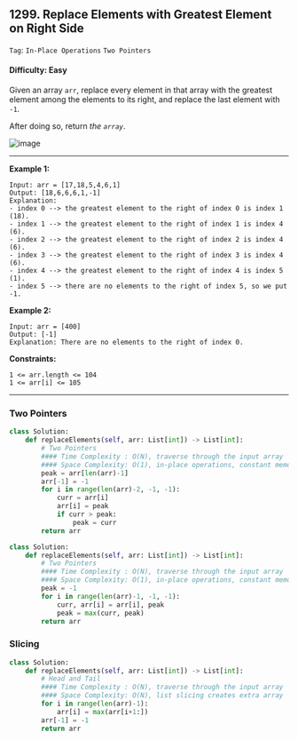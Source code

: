 ## 1299. Replace Elements with Greatest Element on Right Side

```Tag```: ```In-Place Operations``` ```Two Pointers```

#### Difficulty: Easy

Given an array ```arr```, replace every element in that array with the greatest element among the elements to its right, and replace the last element with ```-1```.

After doing so, return _the ```array```_.

![image](https://user-images.githubusercontent.com/35042430/212772315-1c220610-207d-4bb8-babe-dbba2ce7538f.png)

---

__Example 1:__
```
Input: arr = [17,18,5,4,6,1]
Output: [18,6,6,6,1,-1]
Explanation: 
- index 0 --> the greatest element to the right of index 0 is index 1 (18).
- index 1 --> the greatest element to the right of index 1 is index 4 (6).
- index 2 --> the greatest element to the right of index 2 is index 4 (6).
- index 3 --> the greatest element to the right of index 3 is index 4 (6).
- index 4 --> the greatest element to the right of index 4 is index 5 (1).
- index 5 --> there are no elements to the right of index 5, so we put -1.
```

__Example 2:__
```
Input: arr = [400]
Output: [-1]
Explanation: There are no elements to the right of index 0.
```

__Constraints:__
```
1 <= arr.length <= 104
1 <= arr[i] <= 105
```

---

### Two Pointers

```Python
class Solution:
    def replaceElements(self, arr: List[int]) -> List[int]:
        # Two Pointers
        #### Time Complexity : O(N), traverse through the input array
        #### Space Complexity: O(1), in-place operations, constant memory space for pointers
        peak = arr[len(arr)-1]
        arr[-1] = -1
        for i in range(len(arr)-2, -1, -1):
            curr = arr[i]
            arr[i] = peak
            if curr > peak:
                peak = curr
        return arr
```

```Python
class Solution:
    def replaceElements(self, arr: List[int]) -> List[int]:
        # Two Pointers
        #### Time Complexity : O(N), traverse through the input array
        #### Space Complexity: O(1), in-place operations, constant memory space for pointers    
        peak = -1
        for i in range(len(arr)-1, -1, -1):
            curr, arr[i] = arr[i], peak
            peak = max(curr, peak)
        return arr
```

### Slicing

```Python
class Solution:
    def replaceElements(self, arr: List[int]) -> List[int]:
        # Head and Tail
        #### Time Complexity : O(N), traverse through the input array
        #### Space Complexity: O(N), list slicing creates extra array
        for i in range(len(arr)-1):
            arr[i] = max(arr[i+1:])
        arr[-1] = -1
        return arr
```
